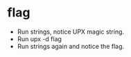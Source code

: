 # flag
 * Run strings, notice UPX magic string.
 * Run upx -d flag
 * Run strings again and notice the flag.
